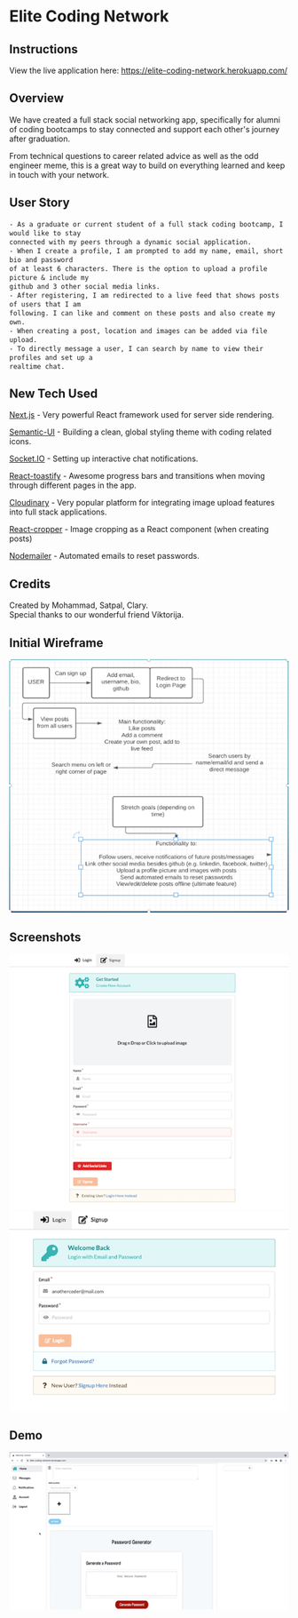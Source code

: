 # Elite Coding Network

## Instructions

View the live application here: https://elite-coding-network.herokuapp.com/

## Overview

We have created a full stack social networking app, specifically for alumni of coding bootcamps to stay connected and support each other's journey after graduation.

From technical questions to career related advice as well as the odd engineer meme, this is a great way to build on everything learned and keep in touch with your network.

## User Story

```
- As a graduate or current student of a full stack coding bootcamp, I would like to stay
connected with my peers through a dynamic social application.
- When I create a profile, I am prompted to add my name, email, short bio and password
of at least 6 characters. There is the option to upload a profile picture & include my
github and 3 other social media links.
- After registering, I am redirected to a live feed that shows posts of users that I am
following. I can like and comment on these posts and also create my own.
- When creating a post, location and images can be added via file upload.
- To directly message a user, I can search by name to view their profiles and set up a
realtime chat.
```

## New Tech Used

[Next.js](https://nextjs.org/) - Very powerful React framework used for server side rendering.

[Semantic-UI](https://semantic-ui.com/) - Building a clean, global styling theme with coding related icons.

[Socket.IO](https://socket.io/) - Setting up interactive chat notifications.

[React-toastify](https://www.npmjs.com/package/react-toastify) - Awesome progress bars and transitions when moving through different pages in the app.

[Cloudinary](https://cloudinary.com/) - Very popular platform for integrating image upload features into full stack applications.

[React-cropper](https://www.npmjs.com/package/react-cropper) - Image cropping as a React component (when creating posts)

[Nodemailer](https://nodemailer.com/about/) - Automated emails to reset passwords.

## Credits

Created by Mohammad, Satpal, Clary.  
Special thanks to our wonderful friend Viktorija.

## Initial Wireframe

![ecn-wireframe](./public/ecn-wireframe.png)

## Screenshots

![ecn-1](./public/ecn-1.png)  
![ecn-2](./public/ecn-2.png)

## Demo

![ecn-demo](./public/ecn-demo.gif)
